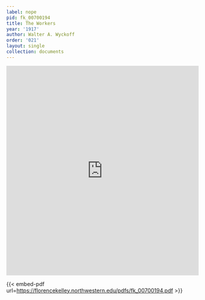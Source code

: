 ```yaml
---
label: nope
pid: fk_00700194
title: The Workers
year: '1917'
author: Walter A. Wyckoff
order: '021'
layout: single
collection: documents
---
```

<iframe src="https://northwestern.app.box.com/embed/s/zzwgk88213x1fxt4fnn7vo12qir4e5fc?sortColumn=date&view=list" width="100%" height="550" frameborder="0" allowfullscreen webkitallowfullscreen msallowfullscreen></iframe>


{{< embed-pdf url=https://florencekelley.northwestern.edu/pdfs/fk_00700194.pdf >}}